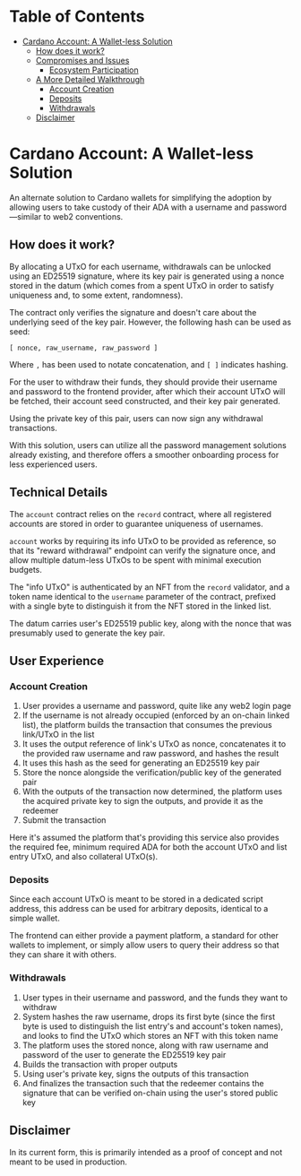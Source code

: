 # Table of Contents

<!-- vim-markdown-toc GFM -->

* [Cardano Account: A Wallet-less Solution](#cardano-account-a-wallet-less-solution)
    * [How does it work?](#how-does-it-work)
    * [Compromises and Issues](#compromises-and-issues)
        * [Ecosystem Participation](#ecosystem-participation)
    * [A More Detailed Walkthrough](#a-more-detailed-walkthrough)
        * [Account Creation](#account-creation)
        * [Deposits](#deposits)
        * [Withdrawals](#withdrawals)
    * [Disclaimer](#disclaimer)

<!-- vim-markdown-toc -->

# Cardano Account: A Wallet-less Solution

An alternate solution to Cardano wallets for simplifying the adoption by
allowing users to take custody of their ADA with a username and password—similar
to web2 conventions.

## How does it work?

By allocating a UTxO for each username, withdrawals can be unlocked using an
ED25519 signature, where its key pair is generated using a nonce stored in the
datum (which comes from a spent UTxO in order to satisfy uniqueness and, to some
extent, randomness).

The contract only verifies the signature and doesn't care about the underlying
seed of the key pair. However, the following hash can be used as seed:
```
[ nonce, raw_username, raw_password ]
```

Where `,` has been used to notate concatenation, and `[ ]` indicates hashing.

For the user to withdraw their funds, they should provide their username and
password to the frontend provider, after which their account UTxO will be
fetched, their account seed constructed, and their key pair generated.

Using the private key of this pair, users can now sign any withdrawal
transactions.

With this solution, users can utilize all the password management solutions
already existing, and therefore offers a smoother onboarding process for less
experienced users.

## Technical Details

The `account` contract relies on the `record` contract, where all registered
accounts are stored in order to guarantee uniqueness of usernames.

`account` works by requiring its info UTxO to be provided as reference, so that
its "reward withdrawal" endpoint can verify the signature once, and allow
multiple datum-less UTxOs to be spent with minimal execution budgets.

The "info UTxO" is authenticated by an NFT from the `record` validator, and a
token name identical to the `username` parameter of the contract, prefixed with
a single byte to distinguish it from the NFT stored in the linked list.

The datum carries user's ED25519 public key, along with the nonce that was
presumably used to generate the key pair.

## User Experience

### Account Creation

1. User provides a username and password, quite like any web2 login page
2. If the username is not already occupied (enforced by an on-chain linked
   list), the platform builds the transaction that consumes the previous
   link/UTxO in the list
3. It uses the output reference of link's UTxO as nonce, concatenates it to the
   provided raw username and raw password, and hashes the result
4. It uses this hash as the seed for generating an ED25519 key pair
5. Store the nonce alongside the verification/public key of the generated pair
6. With the outputs of the transaction now determined, the platform uses the
   acquired private key to sign the outputs, and provide it as the redeemer
7. Submit the transaction

Here it's assumed the platform that's providing this service also provides the
required fee, minimum required ADA for both the account UTxO and list entry
UTxO, and also collateral UTxO(s).

### Deposits

Since each account UTxO is meant to be stored in a dedicated script address,
this address can be used for arbitrary deposits, identical to a simple wallet.

The frontend can either provide a payment platform, a standard for other wallets
to implement, or simply allow users to query their address so that they can
share it with others.

### Withdrawals

1. User types in their username and password, and the funds they want to
   withdraw
2. System hashes the raw username, drops its first byte (since the first byte
   is used to distinguish the list entry's and account's token names), and looks
   to find the UTxO which stores an NFT with this token name
3. The platform uses the stored nonce, along with raw username and password of
   the user to generate the ED25519 key pair
4. Builds the transaction with proper outputs
5. Using user's private key, signs the outputs of this transaction
4. And finalizes the transaction such that the redeemer contains the signature
   that can be verified on-chain using the user's stored public key

## Disclaimer

In its current form, this is primarily intended as a proof of concept and not
meant to be used in production.
